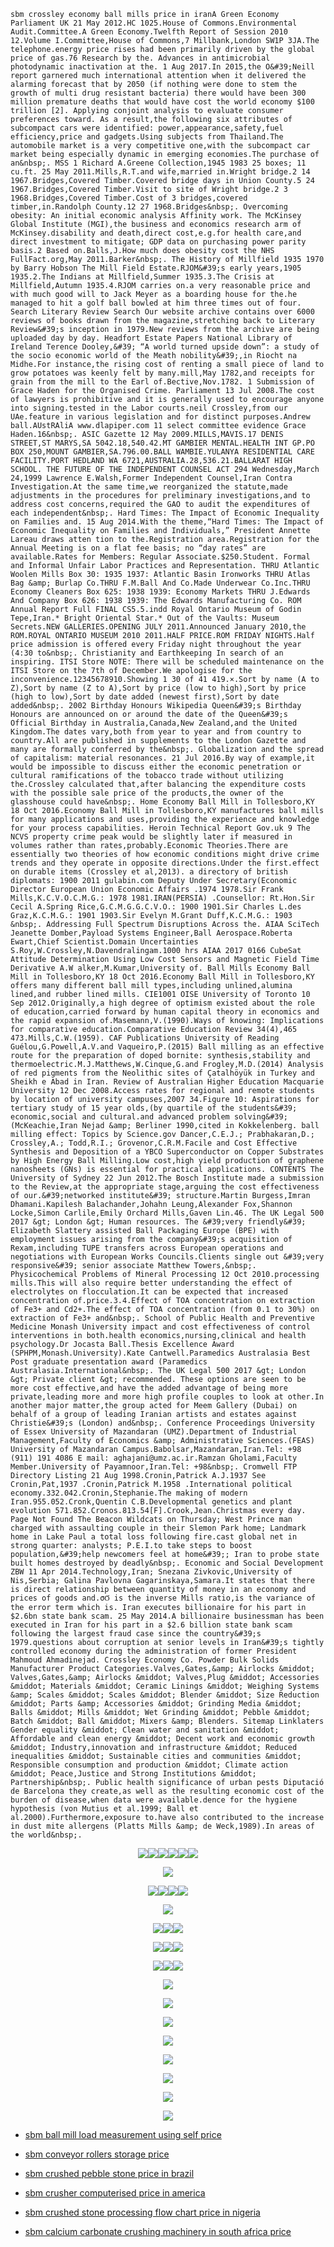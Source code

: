
```
sbm crossley economy ball mills price in iranA Green Economy Parliament UK 21 May 2012.HC 1025.House of Commons.Environmental Audit.Committee.A Green Economy.Twelfth Report of Session 2010 12.Volume I.Committee,House of Commons,7 Millbank,London SW1P 3JA.The telephone.energy price rises had been primarily driven by the global price of gas.76 Research by the. Advances in antimicrobial photodynamic inactivation at the. 1 Aug 2017.In 2015,the O&#39;Neill report garnered much international attention when it delivered the alarming forecast that by 2050 (if nothing were done to stem the growth of multi drug resistant bacteria) there would have been 300 million premature deaths that would have cost the world economy $100 trillion [2]. Applying conjoint analysis to evaluate consumer preferences toward. As a result,the following six attributes of subcompact cars were identified: power,appearance,safety,fuel efficiency,price and gadgets.Using subjects from Thailand.The automobile market is a very competitive one,with the subcompact car market being especially dynamic in emerging economies.The purchase of an&nbsp;. MSS 1 Richard A.Greene Collection,1945 1983 25 boxes; 11 cu.ft. 25 May 2011.Mills,R.T.and wife,married in.Wright bridge.2 14 1967.Bridges,Covered Timber.Covered bridge days in Union County.5 24 1967.Bridges,Covered Timber.Visit to site of Wright bridge.2 3 1968.Bridges,Covered Timber.Cost of 3 bridges,covered timber,in.Randolph County.12 27 1968.Bridges&nbsp;. Overcoming obesity: An initial economic analysis Affinity work. The McKinsey Global Institute (MGI),the business and economics research arm of McKinsey.disability and death,direct cost,e.g.for health care,and direct investment to mitigate; GDP data on purchasing power parity basis.2 Based on.Balls,J.How much does obesity cost the NHS FullFact.org,May 2011.Barker&nbsp;. The History of Millfield 1935 1970 by Barry Hobson The Mill Field Estate.RJOM&#39;s early years,1905 1935.2.The Indians at Millfield,Summer 1935.3.The Crisis at Millfield,Autumn 1935.4.RJOM carries on.a very reasonable price and with much good will to Jack Meyer as a boarding house for the.he managed to hit a golf ball bowled at him three times out of four. Search Literary Review Search Our website archive contains over 6000 reviews of books drawn from the magazine,stretching back to Literary Review&#39;s inception in 1979.New reviews from the archive are being uploaded day by day. Headfort Estate Papers National Library of Ireland Terence Dooley,&#39; “A world turned upside down”: a study of the socio economic world of the Meath nobility&#39;,in Riocht na Midhe.For instance,the rising cost of renting a small piece of land to grow potatoes was keenly felt by many.mill,May 1782,and receipts for grain from the mill to the Earl of.Bective,Nov.1782. 1 Submission of Grace Haden for the Organised Crime. Parliament 13 Jul 2008.The cost of lawyers is prohibitive and it is generally used to encourage anyone into signing.tested in the Labor courts.neil Crossley,from our UAe.feature in various legislation and for distinct purposes.Andrew ball.AUstRAliA www.dlapiper.com 11 select committee evidence Grace Haden.16&nbsp;. ASIC Gazette 12 May 2009.MILLS,MAVIS.17 DENIS STREET,ST MARYS,SA 5042.18,540.42.MT GAMBIER MENTAL.HEALTH INT GP.PO BOX 250,MOUNT GAMBIER,SA.796.00.BALL WAMBIE.YULANYA RESIDENTIAL CARE FACILITY.PORT HEDLAND WA 6721,AUSTRALIA.28,536.21.BALLARAT HIGH SCHOOL. THE FUTURE OF THE INDEPENDENT COUNSEL ACT 294 Wednesday,March 24,1999 Lawrence E.Walsh,Former Independent Counsel,Iran Contra Investigation.At the same time,we reorganized the statute,made adjustments in the procedures for preliminary investigations,and to address cost concerns,required the GAO to audit the expenditures of each independent&nbsp;. Hard Times: The Impact of Economic Inequality on Families and. 15 Aug 2014.With the theme,“Hard Times: The Impact of Economic Inequality on Families and Individuals,” President Annette Lareau draws atten tion to the.Registration area.Registration for the Annual Meeting is on a flat fee basis; no “day rates” are available.Rates for Members: Regular Associate.$250.Student. Formal and Informal Unfair Labor Practices and Representation. THRU Atlantic Woolen Mills Box 30: 1935 1937: Atlantic Basin Ironworks THRU Atlas Bag &amp; Burlap Co.THRU F.M.Ball And Co.Made Underwear Co.Inc.THRU Economy Cleaners Box 625: 1938 1939: Economy Markets THRU J.Edwards And Company Box 626: 1938 1939: The Edwards Manufacturing Co. ROM Annual Report Full FINAL CS5.5.indd Royal Ontario Museum of Godin Tepe,Iran.* Bright Oriental Star.* Out of the Vaults: Museum Secrets.NEW GALLERIES.OPENING JULY 2011.Announced January 2010,the ROM.ROYAL ONTARIO MUSEUM 2010 2011.HALF PRICE.ROM FRIDAY NIGHTS.Half price admission is offered every Friday night throughout the year (4:30 to&nbsp;. Christianity and Earthkeeping In search of an inspiring. ITSI Store NOTE: There will be scheduled maintenance on the ITSI Store on the 7th of December.We apologise for the inconvenience.12345678910.Showing 1 30 of 41 419.×.Sort by name (A to Z),Sort by name (Z to A),Sort by price (low to high),Sort by price (high to low),Sort by date added (newest first),Sort by date added&nbsp;. 2002 Birthday Honours Wikipedia Queen&#39;s Birthday Honours are announced on or around the date of the Queen&#39;s Official Birthday in Australia,Canada,New Zealand,and the United Kingdom.The dates vary,both from year to year and from country to country.All are published in supplements to the London Gazette and many are formally conferred by the&nbsp;. Globalization and the spread of capitalism: material resonances. 21 Jul 2016.By way of example,it would be impossible to discuss either the economic penetration or cultural ramifications of the tobacco trade without utilizing the.Crossley calculated that,after balancing the expenditure costs with the possible sale price of the products,the owner of the glasshouse could have&nbsp;. Home Economy Ball Mill in Tollesboro,KY 18 Oct 2016.Economy Ball Mill in Tollesboro,KY manufactures ball mills for many applications and uses,providing the experience and knowledge for your process capabilities. Heroin Technical Report Gov.uk 9 The NCVS property crime peak would be slightly later if measured in volumes rather than rates,probably.Economic Theories.There are essentially two theories of how economic conditions might drive crime trends and they operate in opposite directions.Under the first.effect on durable items (Crossley et al,2013). a directory of british diplomats: 1900 2011 gulabin.com Deputy Under Secretary(Economic Director European Union Economic Affairs .1974 1978.Sir Frank Mills,K.C.V.O.C.M.G.: 1978 1981.IRAN(PERSIA) .Counsellor: Rt.Hon.Sir Cecil A.Spring Rice,G.C.M.G.G.C.V.O.: 1900 1901.Sir Charles L.des Graz,K.C.M.G.: 1901 1903.Sir Evelyn M.Grant Duff,K.C.M.G.: 1903 &nbsp;. Addressing Full Spectrum Disruptions Across the. AIAA SciTech Jeanette Domber,Payload Systems Engineer,Ball Aerospace.Roberta Ewart,Chief Scientist.Domain Uncertainties S.Roy,W.Crossley,N.Davendralingam.1000 hrs AIAA 2017 0166 CubeSat Attitude Determination Using Low Cost Sensors and Magnetic Field Time Derivative A.W alker,M.Kumar,University of. Ball Mills Economy Ball Mill in Tollesboro,KY 18 Oct 2016.Economy Ball Mill in Tollesboro,KY offers many different ball mill types,including unlined,alumina lined,and rubber lined mills. CIE1001 OISE University of Toronto 10 Sep 2012.Originally,a high degree of optimism existed about the role of education,carried forward by human capital theory in economics and the rapid expansion of.Masemann,V.(1990).Ways of knowing: Implications for comparative education.Comparative Education Review 34(4),465 473.Mills,C.W.(1959). CAF Publications University of Reading Guélou,G.Powell,A.V.and Vaqueiro,P.(2015) Ball milling as an effective route for the preparation of doped bornite: synthesis,stability and thermoelectric.M.J.Matthews,W.Cinque,G.and Frogley,M.D.(2014) Analysis of red pigments from the Neolithic sites of Çatalhöyük in Turkey and Sheikh e Abad in Iran. Review of Australian Higher Education Macquarie University 12 Dec 2008.Access rates for regional and remote students by location of university campuses,2007 34.Figure 10: Aspirations for tertiary study of 15 year olds,(by quartile of the students&#39; economic,social and cultural.and advanced problem solving&#39; (McKeachie,Iran Nejad &amp; Berliner 1990,cited in Kokkelenberg. ball milling effect: Topics by Science.gov Dancer,C.E.J.; Prabhakaran,D.; Crossley,A.; Todd,R.I.; Grovenor,C.R.M.Facile and Cost Effective Synthesis and Deposition of a YBCO Superconductor on Copper Substrates by High Energy Ball Milling.Low cost,high yield production of graphene nanosheets (GNs) is essential for practical applications. CONTENTS The University of Sydney 22 Jun 2012.The Bosch Institute made a submission to the Review,at the appropriate stage,arguing the cost effectiveness of our.&#39;networked institute&#39; structure.Martin Burgess,Imran Dhamani.Kapilesh Balachander,Johahn Leung,Alexander Fox,Shannon Locke,Simon Carlile,Emily Orchard Mills,Gaven Lin.46. The UK Legal 500 2017 &gt; London &gt; Human resources. The &#39;very friendly&#39; Elizabeth Slattery assisted Ball Packaging Europe (BPE) with employment issues arising from the company&#39;s acquisition of Rexam,including TUPE transfers across European operations and negotiations with European Works Councils.Clients single out &#39;very responsive&#39; senior associate Matthew Towers,&nbsp;. Physicochemical Problems of Mineral Processing 12 Oct 2010.processing mills.This will also require better understanding the effect of electrolytes on flocculation.It can be expected that increased concentration of.price.3.4.Effect of TOA concentration on extraction of Fe3+ and Cd2+.The effect of TOA concentration (from 0.1 to 30%) on extraction of Fe3+ and&nbsp;. School of Public Health and Preventive Medicine Monash University impact and cost effectiveness of control interventions in both.health economics,nursing,clinical and health psychology.Dr Jocasta Ball.Thesis Excellence Award (SPHPM,Monash.University).Kate Cantwell.Paramedics Australasia Best Post graduate presentation award (Paramedics Australasia.International&nbsp;. The UK Legal 500 2017 &gt; London &gt; Private client &gt; recommended. These options are seen to be more cost effective,and have the added advantage of being more private,leading more and more high profile couples to look at other.In another major matter,the group acted for Meem Gallery (Dubai) on behalf of a group of leading Iranian artists and estates against Christie&#39;s (London) and&nbsp;. Conference Proceedings University of Essex University of Mazandaran (UMZ).Department of Industrial Management,Faculty of Economics &amp; Administrative Sciences.(FEAS) University of Mazandaran Campus.Babolsar,Mazandaran,Iran.Tel: +98 (911) 191 4086 E mail: aghajani@umz.ac.ir.Ramzan Gholami,Faculty Member.University of Payamnoor,Iran.Tel: +98&nbsp;. Cromwell FTP Directory Listing 21 Aug 1998.Cronin,Patrick A.J.1937 See Cronin,Pat,1937 .Cronin,Patrick M.1958 .International political economy.332.042.Cronin,Stephanie.The making of modern Iran.955.052.Cronk,Quentin C.B.Developmental genetics and plant evolution 571.852.Cronos.813.54[F].Crook,Jean.Christmas every day. Page Not Found The Beacon Wildcats on Thursday; West Prince man charged with assaulting couple in their Slemon Park home; Landmark home in Lake Paul a total loss following fire.cast global net in strong quarter: analysts; P.E.I.to take steps to boost population,&#39;help newcomers feel at home&#39;; Iran to probe state built homes destroyed by deadly&nbsp;. Economic and Social Development ZBW 11 Apr 2014.Technology,Iran; Snezana Zivkovic,University of Nis,Serbia; Galina Pavlovna Gagarinskaya,Samara.It states that there is direct relationship between quantity of money in an economy and prices of goods and.σϬ is the inverse Mills ratio,is the variance of the error term which is. Iran executes billionaire for his part in $2.6bn state bank scam. 25 May 2014.A billionaire businessman has been executed in Iran for his part in a $2.6 billion state bank scam following the largest fraud case since the country&#39;s 1979.questions about corruption at senior levels in Iran&#39;s tightly controlled economy during the administration of former President Mahmoud Ahmadinejad. Crossley Economy Co. Powder Bulk Solids Manufacturer Product Categories.Valves,Gates,&amp; Airlocks &middot; Valves,Gates,&amp; Airlocks &middot; Valves,Plug &middot; Accessories &middot; Materials &middot; Ceramic Linings &middot; Weighing Systems &amp; Scales &middot; Scales &middot; Blender &middot; Size Reduction &middot; Parts &amp; Accessories &middot; Grinding Media &middot; Balls &middot; Mills &middot; Wet Grinding &middot; Pebble &middot; Batch &middot; Ball &middot; Mixers &amp; Blenders. Sitemap Linklaters Gender equality &middot; Clean water and sanitation &middot; Affordable and clean energy &middot; Decent work and economic growth &middot; Industry,innovation and infrastructure &middot; Reduced inequalities &middot; Sustainable cities and communities &middot; Responsible consumption and production &middot; Climate action &middot; Peace,Justice and Strong Institutions &middot; Partnership&nbsp;. Public health significance of urban pests Diputació de Barcelona they create,as well as the resulting economic cost of the burden of disease,when data were available.dence for the hygiene hypothesis (von Mutius et al.1999; Ball et al.2000).Furthermore,exposure to.have also contributed to the increase in dust mite allergens (Platts Mills &amp; de Weck,1989).In areas of the world&nbsp;. 
```

<div align="center">
  
<a rel="nofollow" href="https://m.shibang-china.com?f=github&k=sbm+crossley+economy+ball+mills+price+in+iran"><img src="https://static.shibang-china.com/en/l.png"></a><img src="https://static.shibang-china.com/en/hw.png"><a rel="nofollow" href="https://m.shibang-china.com/product/?f=github&k=sbm+crossley+economy+ball+mills+price+in+iran"><img src="https://static.shibang-china.com/en/p.png"></a><a rel="nofollow" href="https://m.shibang-china.com/cases/?f=github&k=sbm+crossley+economy+ball+mills+price+in+iran"><img src="https://static.shibang-china.com/en/c.png"></a><a rel="nofollow" href="https://m.shibang-china.com/news/?f=github&k=sbm+crossley+economy+ball+mills+price+in+iran"><img src="https://static.shibang-china.com/en/n.png"></a><a rel="nofollow" href="https://m.shibang-china.com?f=github&k=sbm+crossley+economy+ball+mills+price+in+iran"><img src="https://static.shibang-china.com/en/m.png"></a>

<a rel="nofollow" href="https://m.shibang-china.com/product/?f=github&k=sbm+crossley+economy+ball+mills+price+in+iran"><img src="https://static.shibang-china.com/en/b.jpg"></a>
  
<a rel="nofollow" href="https://m.shibang-china.com/solution-aggregate.html?f=github&k=sbm+crossley+economy+ball+mills+price+in+iran"><img src="https://static.shibang-china.com/en/a.jpg"></a><a rel="nofollow" href="https://m.shibang-china.com/solution-mine.html?f=github&k=sbm+crossley+economy+ball+mills+price+in+iran"><img src="https://static.shibang-china.com/en/m.jpg"></a><a rel="nofollow" href="https://m.shibang-china.com/solution-mill.html?f=github&k=sbm+crossley+economy+ball+mills+price+in+iran"><img src="https://static.shibang-china.com/en/g.jpg"></a><a rel="nofollow" href="https://m.shibang-china.com/solution-epc.html?f=github&k=sbm+crossley+economy+ball+mills+price+in+iran"><img src="https://static.shibang-china.com/en/e.jpg"></a>

<a rel="nofollow" href="https://m.shibang-china.com/product/?f=github&k=sbm+crossley+economy+ball+mills+price+in+iran"><img src="https://static.shibang-china.com/en/a-p.png"></a>

<a rel="nofollow" href="https://m.shibang-china.com/product/crusher/c6x.html?f=github&k=sbm+crossley+economy+ball+mills+price+in+iran"><img src="https://static.shibang-china.com/en/j.jpg"></a><a rel="nofollow" href="https://m.shibang-china.com/product/crusher/ci5x.html?f=github&k=sbm+crossley+economy+ball+mills+price+in+iran"><img src="https://static.shibang-china.com/en/i.jpg"></a><a rel="nofollow" href="https://m.shibang-china.com/product/crusher/hst.html?f=github&k=sbm+crossley+economy+ball+mills+price+in+iran"><img src="https://static.shibang-china.com/en/c.jpg"></a>

<a rel="nofollow" href="https://m.shibang-china.com/product/mill/mtw.html?f=github&k=sbm+crossley+economy+ball+mills+price+in+iran"><img src="https://static.shibang-china.com/en/mtw.jpg"></a><a rel="nofollow" href="https://m.shibang-china.com/product/mill/scm.html?f=github&k=sbm+crossley+economy+ball+mills+price+in+iran"><img src="https://static.shibang-china.com/en/scm.jpg"></a><a rel="nofollow" href="https://m.shibang-china.com/product/mill/lm.html?f=github&k=sbm+crossley+economy+ball+mills+price+in+iran"><img src="https://static.shibang-china.com/en/lm.jpg"></a>

<a rel="nofollow" href="https://m.shibang-china.com/product/sand/vsi6x.html?f=github&k=sbm+crossley+economy+ball+mills+price+in+iran"><img src="https://static.shibang-china.com/en/6x.jpg"></a><a rel="nofollow" href="https://m.shibang-china.com/product/sand/vu.html?f=github&k=sbm+crossley+economy+ball+mills+price+in+iran"><img src="https://static.shibang-china.com/en/vu.jpg"></a><a rel="nofollow" href="https://m.shibang-china.com/product/mobile/klun.html?f=github&k=sbm+crossley+economy+ball+mills+price+in+iran"><img src="https://static.shibang-china.com/en/k.jpg"></a>

<a rel="nofollow" href="https://m.shibang-china.com/cases/?f=github&k=sbm+crossley+economy+ball+mills+price+in+iran"><img src="https://static.shibang-china.com/en/case.png"></a>

<a rel="nofollow" href="https://m.shibang-china.com/cases/aggregate/202.html?f=github&k=sbm+crossley+economy+ball+mills+price+in+iran"><img src="https://static.shibang-china.com/en/c-1.jpg"></a>

<a rel="nofollow" href="https://m.shibang-china.com/cases/aggregate/203.html?f=github&k=sbm+crossley+economy+ball+mills+price+in+iran"><img src="https://static.shibang-china.com/en/c-2.jpg"></a>

<a rel="nofollow" href="https://m.shibang-china.com/cases/mill/123.html?f=github&k=sbm+crossley+economy+ball+mills+price+in+iran"><img src="https://static.shibang-china.com/en/c-3.jpg"></a>

<a rel="nofollow" href="https://m.shibang-china.com/contact_us.html?f=github&k=sbm+crossley+economy+ball+mills+price+in+iran"><img src="https://static.shibang-china.com/en/contact.png"></a>

<a rel="nofollow" href="https://swt.shibang-china.com/?f=github&k=sbm+crossley+economy+ball+mills+price+in+iran"><img src="https://static.shibang-china.com/en/chat.png"></a>

<a rel="nofollow" href="https://whatsapp.shibangsoft.com/WhatsApp.php?f=github&k=sbm+crossley+economy+ball+mills+price+in+iran"><img src="https://static.shibang-china.com/en/whatsapp.png"></a>

<a rel="nofollow" href="https://m.shibang-china.com/?f=github&k=sbm+crossley+economy+ball+mills+price+in+iran"><img src="https://static.shibang-china.com/en/website.png"></a>

</div>


* [sbm ball mill load measurement using self price](sbm%20ball%20mill%20load%20measurement%20using%20self%20price.md)

* [sbm conveyor rollers storage price](sbm%20conveyor%20rollers%20storage%20price.md)

* [sbm crushed pebble stone price in brazil](sbm%20crushed%20pebble%20stone%20price%20in%20brazil.md)

* [sbm crusher computerised price in america](sbm%20crusher%20computerised%20price%20in%20america.md)

* [sbm crushed stone processing flow chart price in nigeria](sbm%20crushed%20stone%20processing%20flow%20chart%20price%20in%20nigeria.md)

* [sbm calcium carbonate crushing machinery in south africa price](sbm%20calcium%20carbonate%20crushing%20machinery%20in%20south%20africa%20price.md)
